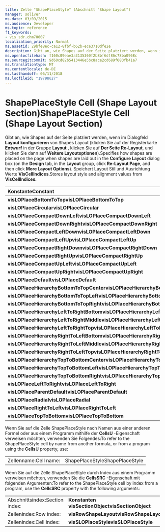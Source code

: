 ```yaml
---
title: Zelle "ShapePlaceStyle" (Abschnitt "Shape Layout")
manager: soliver
ms.date: 03/09/2015
ms.audience: Developer
ms.topic: reference
f1_keywords:
- vis_sdr.chm70007
localization_priority: Normal
ms.assetid: 29bfe8ec-ca12-8fbf-b62b-ece3710dfe2e
description: Gibt an, wie Shapes auf der Seite platziert werden, wenn im Dialogfeld Layout konfigurieren von Shapes Layout (klicken Sie auf der Registerkarte Entwurf in der Gruppe Layout, klicken Sie auf der Seite Re-Layout, und klicken Sie dann auf Weitere Layoutoptionen). Speichert Layout Stil und Ausrichtung Werte VisCellIndices.
ms.openlocfilehash: f160c09eae3a3135360f2b8bf6df86c78ba0968c
ms.sourcegitcommit: 9d60cd82b5413446e5bc8ace2cd689f683fb41a7
ms.translationtype: MT
ms.contentlocale: de-DE
ms.lasthandoff: 06/11/2018
ms.locfileid: "19798027"
---
```

# <a name="shapeplacestyle-cell-shape-layout-section"></a><span data-ttu-id="87b68-104">ShapePlaceStyle Cell (Shape Layout Section)</span><span class="sxs-lookup"><span data-stu-id="87b68-104">ShapePlaceStyle Cell (Shape Layout Section)</span></span>

<span data-ttu-id="87b68-105">Gibt an, wie Shapes auf der Seite platziert werden, wenn im Dialogfeld **Layout konfigurieren** von Shapes Layout (klicken Sie auf der Registerkarte **Entwurf** in der Gruppe **Layout** , klicken Sie auf **Der Seite Re-Layout**, und klicken Sie dann auf **Weitere Layoutoptionen**).</span><span class="sxs-lookup"><span data-stu-id="87b68-105">Specifies how shapes are placed on the page when shapes are laid out in the **Configure Layout** dialog box (on the **Design** tab, in the **Layout** group, click **Re-Layout Page**, and then click **More Layout Options**).</span></span> <span data-ttu-id="87b68-106">Speichert Layout Stil und Ausrichtung Werte **VisCellIndices**.</span><span class="sxs-lookup"><span data-stu-id="87b68-106">Stores layout style and alignment values from **VisCellIndices**.</span></span> 
  
|<span data-ttu-id="87b68-107">**Konstante**</span><span class="sxs-lookup"><span data-stu-id="87b68-107">**Constant**</span></span>|<span data-ttu-id="87b68-108">**Wert**</span><span class="sxs-lookup"><span data-stu-id="87b68-108">**Value**</span></span>|
|:-----|:-----|
|<span data-ttu-id="87b68-109">**visLOPlaceBottomToTop**</span><span class="sxs-lookup"><span data-stu-id="87b68-109">**visLOPlaceBottomToTop**</span></span> <br/> |<span data-ttu-id="87b68-110">4</span><span class="sxs-lookup"><span data-stu-id="87b68-110">4</span></span>  <br/> |
|<span data-ttu-id="87b68-111">**visLOPlaceCircular**</span><span class="sxs-lookup"><span data-stu-id="87b68-111">**visLOPlaceCircular**</span></span> <br/> |<span data-ttu-id="87b68-112">6</span><span class="sxs-lookup"><span data-stu-id="87b68-112">6</span></span>  <br/> |
|<span data-ttu-id="87b68-113">**visLOPlaceCompactDownLeft**</span><span class="sxs-lookup"><span data-stu-id="87b68-113">**visLOPlaceCompactDownLeft**</span></span> <br/> |<span data-ttu-id="87b68-114">14</span><span class="sxs-lookup"><span data-stu-id="87b68-114">14</span></span>  <br/> |
|<span data-ttu-id="87b68-115">**visLOPlaceCompactDownRight**</span><span class="sxs-lookup"><span data-stu-id="87b68-115">**visLOPlaceCompactDownRight**</span></span> <br/> |<span data-ttu-id="87b68-116">7</span><span class="sxs-lookup"><span data-stu-id="87b68-116">7</span></span>  <br/> |
|<span data-ttu-id="87b68-117">**visLOPlaceCompactLeftDown**</span><span class="sxs-lookup"><span data-stu-id="87b68-117">**visLOPlaceCompactLeftDown**</span></span> <br/> |<span data-ttu-id="87b68-118">13</span><span class="sxs-lookup"><span data-stu-id="87b68-118">13</span></span>  <br/> |
|<span data-ttu-id="87b68-119">**visLOPlaceCompactLeftUp**</span><span class="sxs-lookup"><span data-stu-id="87b68-119">**visLOPlaceCompactLeftUp**</span></span> <br/> |<span data-ttu-id="87b68-120">12</span><span class="sxs-lookup"><span data-stu-id="87b68-120">12</span></span>  <br/> |
|<span data-ttu-id="87b68-121">**visLOPlaceCompactRightDown**</span><span class="sxs-lookup"><span data-stu-id="87b68-121">**visLOPlaceCompactRightDown**</span></span> <br/> |<span data-ttu-id="87b68-122">8</span><span class="sxs-lookup"><span data-stu-id="87b68-122">8</span></span>  <br/> |
|<span data-ttu-id="87b68-123">**visLOPlaceCompactRightUp**</span><span class="sxs-lookup"><span data-stu-id="87b68-123">**visLOPlaceCompactRightUp**</span></span> <br/> |<span data-ttu-id="87b68-124">9</span><span class="sxs-lookup"><span data-stu-id="87b68-124">9</span></span>  <br/> |
|<span data-ttu-id="87b68-125">**visLOPlaceCompactUpLeft**</span><span class="sxs-lookup"><span data-stu-id="87b68-125">**visLOPlaceCompactUpLeft**</span></span> <br/> |<span data-ttu-id="87b68-126">11</span><span class="sxs-lookup"><span data-stu-id="87b68-126">11</span></span>  <br/> |
|<span data-ttu-id="87b68-127">**visLOPlaceCompactUpRight**</span><span class="sxs-lookup"><span data-stu-id="87b68-127">**visLOPlaceCompactUpRight**</span></span> <br/> |<span data-ttu-id="87b68-128">10</span><span class="sxs-lookup"><span data-stu-id="87b68-128">10</span></span>  <br/> |
|<span data-ttu-id="87b68-129">**visLOPlaceDefault**</span><span class="sxs-lookup"><span data-stu-id="87b68-129">**visLOPlaceDefault**</span></span> <br/> |<span data-ttu-id="87b68-130">0</span><span class="sxs-lookup"><span data-stu-id="87b68-130">0</span></span>  <br/> |
|<span data-ttu-id="87b68-131">**visLOPlaceHierarchyBottomToTopCenter**</span><span class="sxs-lookup"><span data-stu-id="87b68-131">**visLOPlaceHierarchyBottomToTopCenter**</span></span> <br/> |<span data-ttu-id="87b68-132">20</span><span class="sxs-lookup"><span data-stu-id="87b68-132">20</span></span>  <br/> |
|<span data-ttu-id="87b68-133">**visLOPlaceHierarchyBottomToTopLeft**</span><span class="sxs-lookup"><span data-stu-id="87b68-133">**visLOPlaceHierarchyBottomToTopLeft**</span></span> <br/> |<span data-ttu-id="87b68-134">19</span><span class="sxs-lookup"><span data-stu-id="87b68-134">19</span></span>  <br/> |
|<span data-ttu-id="87b68-135">**visLOPlaceHierarchyBottomToTopRight**</span><span class="sxs-lookup"><span data-stu-id="87b68-135">**visLOPlaceHierarchyBottomToTopRight**</span></span> <br/> |<span data-ttu-id="87b68-136">21</span><span class="sxs-lookup"><span data-stu-id="87b68-136">21</span></span>  <br/> |
|<span data-ttu-id="87b68-137">**visLOPlaceHierarchyLeftToRightBottom**</span><span class="sxs-lookup"><span data-stu-id="87b68-137">**visLOPlaceHierarchyLeftToRightBottom**</span></span> <br/> |<span data-ttu-id="87b68-138">24</span><span class="sxs-lookup"><span data-stu-id="87b68-138">24</span></span>  <br/> |
|<span data-ttu-id="87b68-139">**visLOPlaceHierarchyLeftToRightMiddle**</span><span class="sxs-lookup"><span data-stu-id="87b68-139">**visLOPlaceHierarchyLeftToRightMiddle**</span></span> <br/> |<span data-ttu-id="87b68-140">23</span><span class="sxs-lookup"><span data-stu-id="87b68-140">23</span></span>  <br/> |
|<span data-ttu-id="87b68-141">**visLOPlaceHierarchyLeftToRightTop**</span><span class="sxs-lookup"><span data-stu-id="87b68-141">**visLOPlaceHierarchyLeftToRightTop**</span></span> <br/> |<span data-ttu-id="87b68-142">22</span><span class="sxs-lookup"><span data-stu-id="87b68-142">22</span></span>  <br/> |
|<span data-ttu-id="87b68-143">**visLOPlaceHierarchyRightToLeftBottom**</span><span class="sxs-lookup"><span data-stu-id="87b68-143">**visLOPlaceHierarchyRightToLeftBottom**</span></span> <br/> |<span data-ttu-id="87b68-144">27</span><span class="sxs-lookup"><span data-stu-id="87b68-144">27</span></span>  <br/> |
|<span data-ttu-id="87b68-145">**visLOPlaceHierarchyRightToLeftMiddle**</span><span class="sxs-lookup"><span data-stu-id="87b68-145">**visLOPlaceHierarchyRightToLeftMiddle**</span></span> <br/> |<span data-ttu-id="87b68-146">26</span><span class="sxs-lookup"><span data-stu-id="87b68-146">26</span></span>  <br/> |
|<span data-ttu-id="87b68-147">**visLOPlaceHierarchyRightToLeftTop**</span><span class="sxs-lookup"><span data-stu-id="87b68-147">**visLOPlaceHierarchyRightToLeftTop**</span></span> <br/> |<span data-ttu-id="87b68-148">25</span><span class="sxs-lookup"><span data-stu-id="87b68-148">25</span></span>  <br/> |
|<span data-ttu-id="87b68-149">**visLOPlaceHierarchyTopToBottomCenter**</span><span class="sxs-lookup"><span data-stu-id="87b68-149">**visLOPlaceHierarchyTopToBottomCenter**</span></span> <br/> |<span data-ttu-id="87b68-150">17</span><span class="sxs-lookup"><span data-stu-id="87b68-150">17</span></span>  <br/> |
|<span data-ttu-id="87b68-151">**visLOPlaceHierarchyTopToBottomLeft**</span><span class="sxs-lookup"><span data-stu-id="87b68-151">**visLOPlaceHierarchyTopToBottomLeft**</span></span> <br/> |<span data-ttu-id="87b68-152">16</span><span class="sxs-lookup"><span data-stu-id="87b68-152">16</span></span>  <br/> |
|<span data-ttu-id="87b68-153">**visLOPlaceHierarchyTopToBottomRight**</span><span class="sxs-lookup"><span data-stu-id="87b68-153">**visLOPlaceHierarchyTopToBottomRight**</span></span> <br/> |<span data-ttu-id="87b68-154">18</span><span class="sxs-lookup"><span data-stu-id="87b68-154">18</span></span>  <br/> |
|<span data-ttu-id="87b68-155">**visLOPlaceLeftToRight**</span><span class="sxs-lookup"><span data-stu-id="87b68-155">**visLOPlaceLeftToRight**</span></span> <br/> |<span data-ttu-id="87b68-156">2</span><span class="sxs-lookup"><span data-stu-id="87b68-156">2</span></span>  <br/> |
|<span data-ttu-id="87b68-157">**visLOPlaceParentDefault**</span><span class="sxs-lookup"><span data-stu-id="87b68-157">**visLOPlaceParentDefault**</span></span> <br/> |<span data-ttu-id="87b68-158">15</span><span class="sxs-lookup"><span data-stu-id="87b68-158">15</span></span>  <br/> |
|<span data-ttu-id="87b68-159">**visLOPlaceRadial**</span><span class="sxs-lookup"><span data-stu-id="87b68-159">**visLOPlaceRadial**</span></span> <br/> |<span data-ttu-id="87b68-160">3</span><span class="sxs-lookup"><span data-stu-id="87b68-160">3</span></span>  <br/> |
|<span data-ttu-id="87b68-161">**visLOPlaceRightToLeft**</span><span class="sxs-lookup"><span data-stu-id="87b68-161">**visLOPlaceRightToLeft**</span></span> <br/> |<span data-ttu-id="87b68-162">5</span><span class="sxs-lookup"><span data-stu-id="87b68-162">5</span></span>  <br/> |
|<span data-ttu-id="87b68-163">**visLOPlaceTopToBottom**</span><span class="sxs-lookup"><span data-stu-id="87b68-163">**visLOPlaceTopToBottom**</span></span> <br/> |<span data-ttu-id="87b68-164">1</span><span class="sxs-lookup"><span data-stu-id="87b68-164">1</span></span>  <br/> |
   
<span data-ttu-id="87b68-165">Wenn Sie auf die Zelle ShapePlaceStyle nach Namen aus einer anderen Formel oder aus einem Programm mithilfe der **CellsU** -Eigenschaft verweisen möchten, verwenden Sie Folgendes:</span><span class="sxs-lookup"><span data-stu-id="87b68-165">To refer to the ShapePlaceStyle cell by name from another formula, or from a program using the **CellsU** property, use:</span></span> 
  
|||
|:-----|:-----|
|<span data-ttu-id="87b68-166">Zellenname:</span><span class="sxs-lookup"><span data-stu-id="87b68-166">Cell name:</span></span>  <br/> |<span data-ttu-id="87b68-167">ShapePlaceStyle</span><span class="sxs-lookup"><span data-stu-id="87b68-167">ShapePlaceStyle</span></span>  <br/> |
   
<span data-ttu-id="87b68-168">Wenn Sie auf die Zelle ShapePlaceStyle durch Index aus einem Programm verweisen möchten, verwenden Sie die **CellsSRC** -Eigenschaft mit folgenden Argumenten:</span><span class="sxs-lookup"><span data-stu-id="87b68-168">To refer to the ShapePlaceStyle cell by index from a program, use the **CellsSRC** property with the following arguments:</span></span> 
  
|||
|:-----|:-----|
|<span data-ttu-id="87b68-169">Abschnittsindex:</span><span class="sxs-lookup"><span data-stu-id="87b68-169">Section index:</span></span>  <br/> |<span data-ttu-id="87b68-170">**Konstanten visSectionObject**</span><span class="sxs-lookup"><span data-stu-id="87b68-170">**visSectionObject**</span></span> <br/> |
|<span data-ttu-id="87b68-171">Zeilenindex:</span><span class="sxs-lookup"><span data-stu-id="87b68-171">Row index:</span></span>  <br/> |<span data-ttu-id="87b68-172">**visRowShapeLayout**</span><span class="sxs-lookup"><span data-stu-id="87b68-172">**visRowShapeLayout**</span></span> <br/> |
|<span data-ttu-id="87b68-173">Zellenindex:</span><span class="sxs-lookup"><span data-stu-id="87b68-173">Cell index:</span></span>  <br/> |<span data-ttu-id="87b68-174">**visSLOPlaceStyle**</span><span class="sxs-lookup"><span data-stu-id="87b68-174">**visSLOPlaceStyle**</span></span> <br/> |
   


